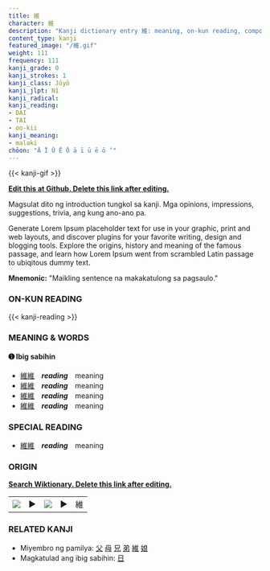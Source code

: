 ```yaml
---
title: 維
character: 維
description: "Kanji dictionary entry 維: meaning, on-kun reading, compounds, origin, related kanji"
content_type: kanji
featured_image: "/維.gif"
weight: 111
frequency: 111
kanji_grade: 0
kanji_strokes: 1
kanji_class: Jōyō
kanji_jlpt: N1
kanji_radical: 
kanji_reading: 
- DAI
- TAI
- oo-kii
kanji_meaning:
- malaki
chōon: "Ā Ī Ū Ē Ō ā ī ū ē ō ’"
---
```

[//]: # (Don't edit the line below. Kanji animated GIF code is automatically generated.)
{{< kanji-gif >}}

[//]: # (Edit below this line.)

**[Edit this at Github. Delete this link after editing.](https://github.com/tim0g/tim/tree/main/content/kanji/維/index.md)**

Magsulat dito ng introduction tungkol sa kanji. Mga opinions, impressions, suggestions, trivia, ang kung ano-ano pa.

Generate Lorem Ipsum placeholder text for use in your graphic, print and web layouts, and discover plugins for your favorite writing, design and blogging tools. Explore the origins, history and meaning of the famous passage, and learn how Lorem Ipsum went from scrambled Latin passage to ubiqitous dummy text.
 
**Mnemonic:** "Maikling sentence na makakatulong sa pagsaulo."

### ON-KUN READING

[//]: # (Don't edit the line below. ON-KUN READING code is automatically generated.)
{{< kanji-reading >}}

### MEANING & WORDS

#### ➊ **Ibig sabihin**
  - [維](../維)[維](../維)　***reading***　meaning
  - [維](../維)[維](../維)　***reading***　meaning
  - [維](../維)[維](../維)　***reading***　meaning
  - [維](../維)[維](../維)　***reading***　meaning

### SPECIAL READING
  - [維](../維)[維](../維)　***reading***　meaning

### ORIGIN

**[Search Wiktionary. Delete this link after editing.](https://wiktionary.org/wiki/維)**
<table class="kanji-table"><tr><td>
<img src="60px-維-bronze.svg.png">
</td><td>▶</td><td>
<img src="60px-維-oracle.svg.png">
</td><td>▶</td>
<td class="kanji-origin">維</td>
</tr></table>

### RELATED KANJI
- Miyembro ng pamilya: [父](../父) [母](../母) [兄](../兄) [弟](../弟) [維](../維) [娘](../娘)
- Magkatulad ang ibig sabihin: [日](../日)
